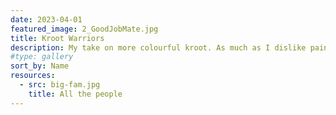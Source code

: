 ```yaml
---
date: 2023-04-01
featured_image: 2_GoodJobMate.jpg
title: Kroot Warriors
description: My take on more colourful kroot. As much as I dislike painting organic surfaces, the skin wasn't as painful as I'd feared and the shoulders are a good space for a little geometric fun.
#type: gallery
sort_by: Name
resources:
  - src: big-fam.jpg
    title: All the people
---
```

